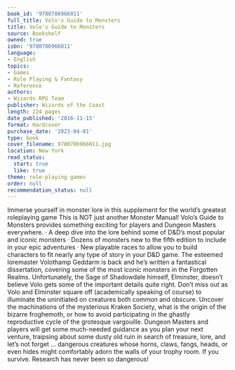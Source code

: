 ```yaml
---
book_id: '9780786966011'
full_title: Volo's Guide to Monsters
title: Volo's Guide to Monsters
source: Bookshelf
owned: true
isbn: '9780786966011'
language:
- English
topics:
- Games
- Role Playing & Fantasy
- Reference
authors:
- Wizards RPG Team
publisher: Wizards of the Coast
length: 224 pages
date_published: '2016-11-15'
format: Hardcover
purchase_date: '2023-04-01'
type: book
cover_filename: 9780786966011.jpg
location: New York
read_status:
  start: true
  like: true
theme: role-playing games
order: null
recommendation_status: null
---
```

Immerse yourself in monster lore in this supplement for the world’s greatest roleplaying game
This is NOT just another Monster Manual! Volo’s Guide to Monsters provides something exciting for players and Dungeon Masters everywhere.
· A deep dive into the lore behind some of D&D’s most popular and iconic monsters
· Dozens of monsters new to the fifth edition to include in your epic adventures
· New playable races to allow you to build characters to fit nearly any type of story in your D&D game.
The esteemed loremaster Volothamp Geddarm is back and he’s written a fantastical dissertation, covering some of the most iconic monsters in the Forgotten Realms. Unfortunately, the Sage of Shadowdale himself, Elminster, doesn’t believe Volo gets some of the important details quite right. Don’t miss out as Volo and Elminster square off (academically speaking of course) to illuminate the uninitiated on creatures both common and obscure. Uncover the machinations of the mysterious Kraken Society, what is the origin of the bizarre froghemoth, or how to avoid participating in the ghastly reproductive cycle of the grotesque vargouille. Dungeon Masters and players will get some much-needed guidance as you plan your next venture, traipsing about some dusty old ruin in search of treasure, lore, and let’s not forget ... dangerous creatures whose horns, claws, fangs, heads, or even hides might comfortably adorn the walls of your trophy room. If you survive.
Research has never been so dangerous!

